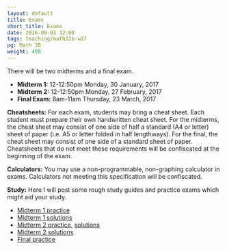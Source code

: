 ```yaml
---
layout: default
title: Exams
short_title: Exams
date: 2016-09-01 12:00
tags: teaching/math32b-w17
pg: Math 3B
weight: 400
---
```


There will be two midterms and a final exam.

* __Midterm 1:__ 12-12:50pm Monday, 30 January, 2017
* __Midterm 2:__ 12-12:50pm Monday, 27 February, 2017
* __Final Exam:__ 8am-11am Thursday, 23 March, 2017

__Cheatsheets:__ For each exam, students may bring a cheat sheet. Each student must prepare their own handwritten cheat sheet. For the midterms, the cheat sheet may consist of one side of half a standard (A4 or letter) sheet of paper (i.e. A5 or letter folded in half lengthways). For the final, the cheat sheet may consist of one side of a standard sheet of paper. Cheatsheets that do not meet these requirements will be confiscated at the beginning of the exam.

__Calculators:__ You may use a non-programmable, non-graphing calculator in exams. Calculators not meeting this specification will be confiscated.

__Study:__ Here I will post some rough study guides and practice exams which might aid your study.

- [Midterm 1 practice](./midterm1-practice.pdf)
- [Midterm 1 solutions](./midterm1-solutions.pdf)
- [Midterm 2 practice](./midterm2-practice.pdf), [solutions](./midterm2-practice-sols.pdf)
- [Midterm 2 solutions](./midterm2-sols.pdf)
- [Final practice](./final-practice.pdf)

